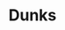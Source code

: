 ---
ee_id_thing: '4232'
site: '1'
type: '2'
inv_num: 2014-037
add_credit:
url: 2014-037-dunks
title: Dunks
year: '2014'
display_year: '2014'
medium: Foam pool noodles, Miami Dolphins socks, Stance Julius Erving Nj Nets Socks,
  wristband
dims: 140 cm x variable width x variable depth
pitch:
ps:
live_url:
youtube:
https://github.com/coryarcangel/alu:
imgs: dunks-2014-037-full-Heart-01-database-SM.jpg
subheading:
download:
commission:
related:
layout: things-i-made
---